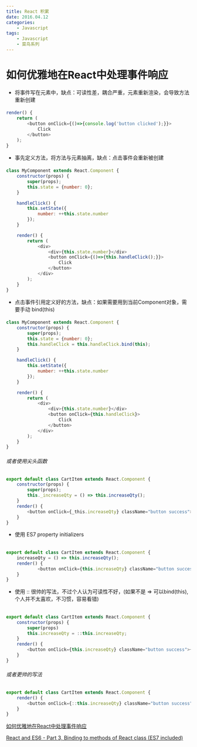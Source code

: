 ```yaml
---
title: React 积累
date: 2016.04.12
categories: 
    - Javascript
tags:
    - Javascript
    - 菜鸟系列
---
```

# 如何优雅地在React中处理事件响应
- 将事件写在元素中，缺点：可读性差，耦合严重，元素重新渲染，会导致方法重新创建

####
``` javascript
render() {
	return (
		<button onClick={()=>{console.log('button clicked');}}>
			Click
		</button>
	);
}
```
- 事先定义方法，将方法与元素抽离，缺点：点击事件会重新被创建
####
``` javascript
class MyComponent extends React.Component {
	constructor(props) {
		super(props);
		this.state = {number: 0};
	}

	handleClick() {
		this.setState({
			number: ++this.state.number
		});
	}

	render() {
		return (
			<div>
				<div>{this.state.number}</div>
				<button onClick={()=>{this.handleClick();}}>
					Click
				</button>
			</div>
		);
	}
}
```
- 点击事件引用定义好的方法，缺点：如果需要用到当前Component对象，需要手动 bind(this)

####
``` javascript
class MyComponent extends React.Component {
	constructor(props) {
		super(props);
		this.state = {number: 0};
		this.handleClick = this.handleClick.bind(this);
	}

	handleClick() {
		this.setState({
			number: ++this.state.number
		});
	}

	render() {
		return (
			<div>
				<div>{this.state.number}</div>
				<button onClick={this.handleClick}>
					Click
				</button>
			</div>
		);
	}
}
```
###### 或者使用尖头函数
``` javascript
export default class CartItem extends React.Component {
	constructor(props) {
		super(props);
		this._increaseQty = () => this.increaseQty();
	}
	render() {
		<button onClick={_this.increaseQty} className="button success">+</button>
	}
}
```
- 使用 ES7 property initializers

######
``` javascript
export default class CartItem extends React.Component {
	increaseQty = () => this.increaseQty();
	render() {
			<button onClick={this.increaseQty} className="button success">+</button>
	}
}
```
- 使用 :: 很帅的写法，不过个人认为可读性不好，(如果不是 => 可以bind(this), 个人并不太喜欢，不习惯，容易看错)

######
``` javascript
export default class CartItem extends React.Component {
	constructor(props) {
		super(props)
		this.increaseQty = ::this.increaseQty;
	}
	render() {
		<button onClick={this.increaseQty} className="button success">+</button>
	}
}
```
###### 或者更帅的写法
``` javascript
export default class CartItem extends React.Component {
	render() {
		<button onClick={::this.increaseQty} className="button success">+</button>
	}
}
```	
[如何优雅地在React中处理事件响应](http://blog.csdn.net/xuchaobei123/article/details/73477234?ref=myread)

[React and ES6 - Part 3, Binding to methods of React class (ES7 included)](http://egorsmirnov.me/2015/08/16/react-and-es6-part3.html)
